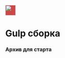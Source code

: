 <span style="background-color: #cf4647;display:inline-block;"> <img src="https://gulpjs.com/img/gulp.svg" height="32"/></span> <h1>Gulp сборка</h1> <h3 align="left">Архив для старта</h3>